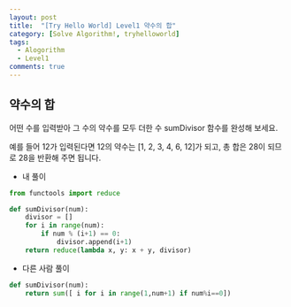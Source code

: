 ```yaml
---
layout: post
title:  "[Try Hello World] Level1 약수의 합"
category: [Solve Algorithm!, tryhelloworld]
tags:
  - Alogorithm
  - Level1
comments: true
---
```


## 약수의 합
어떤 수를 입력받아 그 수의 약수를 모두 더한 수 sumDivisor 함수를 완성해 보세요.

예를 들어 12가 입력된다면 12의 약수는 [1, 2, 3, 4, 6, 12]가 되고, 총 합은 28이 되므로 28을 반환해 주면 됩니다.

- 내 풀이

```python
from functools import reduce

def sumDivisor(num):
    divisor = []
    for i in range(num):
        if num % (i+1) == 0:
            divisor.append(i+1)
    return reduce(lambda x, y: x + y, divisor)
```

- 다른 사람 풀이

```python
def sumDivisor(num):
    return sum([ i for i in range(1,num+1) if num%i==0])
```
